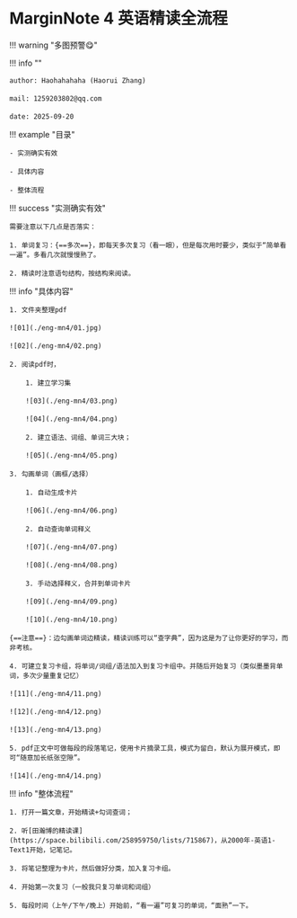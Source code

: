 # MarginNote 4 英语精读全流程

!!! warning "多图预警😋"

!!! info ""
    
    author: Haohahahaha (Haorui Zhang)
    
    mail: 1259203802@qq.com

    date: 2025-09-20

!!! example "目录"

    - 实测确实有效
    
    - 具体内容
    
    - 整体流程

!!! success "实测确实有效"

    需要注意以下几点是否落实：

    1. 单词复习：{==多次==}，即每天多次复习（看一眼），但是每次用时要少，类似于“简单看一遍”。多看几次就慢慢熟了。
   
    2. 精读时注意语句结构，按结构来阅读。


!!! info "具体内容"

    1. 文件夹整理pdf
    
    ![01](./eng-mn4/01.jpg)
    
    ![02](./eng-mn4/02.png)
    
    2. 阅读pdf时，
       
        1. 建立学习集
        
        ![03](./eng-mn4/03.png)
        
        ![04](./eng-mn4/04.png)
        
        2. 建立语法、词组、单词三大块；
   
        ![05](./eng-mn4/05.png)
    
    3. 勾画单词（画框/选择）

        1. 自动生成卡片
        
        ![06](./eng-mn4/06.png)

        2. 自动查询单词释义
        
        ![07](./eng-mn4/07.png)

        ![08](./eng-mn4/08.png)
        
        3. 手动选择释义，合并到单词卡片
   
        ![09](./eng-mn4/09.png)

        ![10](./eng-mn4/10.png)
    
    {==注意==}：边勾画单词边精读，精读训练可以“查字典”，因为这是为了让你更好的学习，而非考核。
    
    4. 可建立复习卡组，将单词/词组/语法加入到复习卡组中。并随后开始复习（类似墨墨背单词，多次少量重复记忆）
    
    ![11](./eng-mn4/11.png)

    ![12](./eng-mn4/12.png)

    ![13](./eng-mn4/13.png)

    5. pdf正文中可做每段的段落笔记，使用卡片摘录工具，模式为留白，默认为展开模式，即可“随意加长纸张空隙”。

    ![14](./eng-mn4/14.png)
   
!!! info "整体流程"

    1. 打开一篇文章，开始精读+勾词查词；
    
    2. 听[田瀚博的精读课](https://space.bilibili.com/258959750/lists/715867)，从2000年-英语1-Text1开始，记笔记。
    
    3. 将笔记整理为卡片，然后做好分类，加入复习卡组。
    
    4. 开始第一次复习（一般我只复习单词和词组）
    
    5. 每段时间（上午/下午/晚上）开始前，“看一遍”可复习的单词，“面熟”一下。